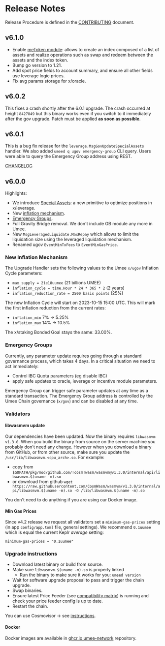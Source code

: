 <!-- markdownlint-disable MD013 -->
<!-- markdownlint-disable MD024 -->
<!-- markdownlint-disable MD040 -->

# Release Notes

Release Procedure is defined in the [CONTRIBUTING](CONTRIBUTING.md#release-procedure) document.

## v6.1.0

- Enable [meToken module](https://github.com/umee-network/umee/blob/main/x/metoken/README.md): allows to create an 
  index composed of a list of assets and realize operations such as swap and redeem between the assets and the 
  index token.
- Bump go version to 1.21.
- Add spot price fields to account summary, and ensure all other fields use leverage logic prices.
- Fix avg params storage for x/oracle.

## v6.0.2

This fixes a crash shortly after the 6.0.1 upgrade. The crash occurred at height `8427849` but this binary works even if you switch to it immediately after the gov upgrade. Patch must be applied **as soon as possible**.

## v6.0.1

This is a bug fix release for the `leverage.MsgGovUpdateSpecialAssets` handler.
We also added `umeed q ugov emergency-group` CLI query. Users were able to query the Emergency Group address using REST.

[CHANGELOG](CHANGELOG.md)

## v6.0.0

Highlights:

- We introduce [Special Assets](https://github.com/umee-network/umee/blob/v6.0.0-beta2/x/leverage/README.md#special-asset-pairs): a new primitive to optimize positions in x/leverage.
- New [inflation mechanism](./docs/design_docs/012-umee-inflation-v2.md).
- [Emergency Groups](#emergency-groups).
- Full Gravity Bridge removal. We don't include GB module any more in Umee.
- New `MsgLeveragedLiquidate.MaxRepay` which allows to limit the liquidation size using the leveraged liquidation mechanism.
- Renamed ugov `EventMinTxFees` to `EventMinGasPrice`.

### New Inflation Mechanism

The Upgrade Handler sets the following values to the Umee `x/ugov` Inflation Cycle parameters:

- `max_supply = 21e18uumee` (21 billions UMEE)
- `inflation_cycle = time.Hour * 24 * 365 * 2` (2 years)
- `inflation_reduction_rate = 2500 basis points` (25%)

The new Inflation Cycle will start on 2023-10-15 15:00 UTC. This will mark the first inflation reduction from the current rates:

- `inflation_min` 7% → 5.25%
- `inflation_max` 14% → 10.5%

The x/staking Bonded Goal stays the same: 33.00%.

### Emergency Groups

Currently, any parameter update requires going through a standard governance process, which takes 4 days. In a critical situation we need to act immediately:

- Control IBC Quota parameters (eg disable IBC)
- apply safe updates to oracle, leverage or incentive module parameters.

Emergency Group can trigger safe parameter updates at any time as a standard transaction. The Emergency Group address is controlled by the Umee Chain governance (`x/gov`) and can be disabled at any time.

### Validators

#### libwasmvm update

Our dependencies have been updated. Now the binary requires `libwasmvm v1.3.0`. When you build the binary from source on the server machine you probably don't need any change. However when you download a binary from GitHub, or from other source, make sure you update the `/usr/lib/libwasmvm.<cpu_arch>.so`. For example:

- copy from `$GOPATH/pkg/mod/github.com/!cosm!wasm/wasmvm@v1.3.0/internal/api/libwasmvm.$(uname -m).so`
- or download from github `wget https://raw.githubusercontent.com/CosmWasm/wasmvm/v1.3.0/internal/api/libwasmvm.$(uname -m).so -O /lib/libwasmvm.$(uname -m).so`

You don't need to do anything if you are using our Docker image.

#### Min Gas Prices

Since v4.2 release we request all validators set a `minimum-gas-prices` setting (in app `config/app.toml` file, general settings). We recommend `0.1uumee` which is equal the current Keplr _average_ setting:

```
minimum-gas-prices = "0.1uumee"
```

### Upgrade instructions

- Download latest binary or build from source.
- Make sure `libwasmvm.$(uname -m).so` is properly linked
  - Run the binary to make sure it works for you: `umeed version`
- Wait for software upgrade proposal to pass and trigger the chain upgrade.
- Swap binaries.
- Ensure latest Price Feeder (see [compatibility matrix](https://github.com/umee-network/umee/#release-compatibility-matrix)) is running and check your price feeder config is up to date.
- Restart the chain.

You can use Cosmovisor → see [instructions](https://github.com/umee-network/umee/#cosmovisor).

#### Docker

Docker images are available in [ghcr.io umee-network](https://github.com/umee-network/umee/pkgs/container/umeed) repository.
